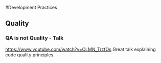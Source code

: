 #Development Practices
## Quality
### QA is not Quality - Talk
https://www.youtube.com/watch?v=CLMN_TrzfOs
Great talk explaining code quality principles.

